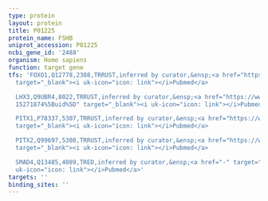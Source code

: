 ```yaml
---
type: protein
layout: protein
title: P01225
protein_name: FSHB
uniprot_accession: P01225
ncbi_gene_id: '2488'
organism: Homo sapiens
function: target gene
tfs: 'FOXO1,Q12778,2308,TRRUST,inferred by curator,&ensp;<a href="https://www.ncbi.nlm.nih.gov/pubmed/?term=24065703%5Buid%5D"
  target="_blank"><i uk-icon="icon: link"></i>Pubmed</a>

  LHX3,Q9UBR4,8022,TRRUST,inferred by curator,&ensp;<a href="https://www.ncbi.nlm.nih.gov/pubmed/?term=23766128;
  15271874%5Buid%5D" target="_blank"><i uk-icon="icon: link"></i>Pubmed</a>

  PITX1,P78337,5307,TRRUST,inferred by curator,&ensp;<a href="https://www.ncbi.nlm.nih.gov/pubmed/?term=18339718%5Buid%5D"
  target="_blank"><i uk-icon="icon: link"></i>Pubmed</a>

  PITX2,Q99697,5308,TRRUST,inferred by curator,&ensp;<a href="https://www.ncbi.nlm.nih.gov/pubmed/?term=18339718%5Buid%5D"
  target="_blank"><i uk-icon="icon: link"></i>Pubmed</a>

  SMAD4,Q13485,4089,TRED,inferred by curator,&ensp;<a href="-" target="_blank"><i
  uk-icon="icon: link"></i>Pubmed</a>'
targets: ''
binding_sites: ''
---
```


